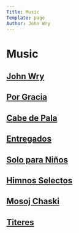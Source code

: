 ```yaml
---
Title: Music
Template: page
Author: John Wry
---
```


# Music

## [John Wry](https://cloud.cc3d.org/index.php/apps/cms_pico/pico/bjwry/musica/John-Wry)

## [Por Gracia](https://cloud.cc3d.org/index.php/apps/cms_pico/pico/bjwry/musica/Por-gracia)

## [Cabe de Pala](https://cloud.cc3d.org/index.php/apps/cms_pico/pico/bjwry/musica/Cabe%20de%20Pala)

## [Entregados](https://cloud.cc3d.org/index.php/apps/cms_pico/pico/bjwry/musica/Entregados)

## [Solo para Niños](https://cloud.cc3d.org/index.php/apps/cms_pico/pico/bjwry/musica/Solo-para-ninos)

## [Himnos Selectos](https://cloud.cc3d.org/index.php/apps/cms_pico/pico/bjwry/musica/Himnos%20Selectos)

## [Mosoj Chaski](https://cloud.cc3d.org/index.php/apps/cms_pico/pico/bjwry/musica/Mosoj%20Chaski)

## [Titeres](https://cloud.cc3d.org/index.php/apps/cms_pico/pico/bjwry/musica/Titeres)

